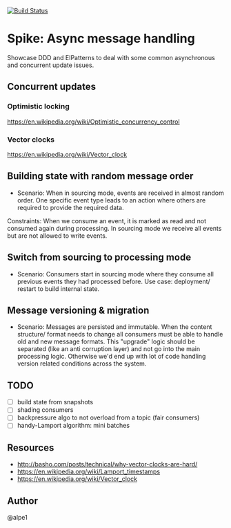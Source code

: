 [![Build Status](https://travis-ci.org/alpe/messaging_spike.svg?branch=master)](https://travis-ci.org/alpe/messaging_spike)


# Spike: Async message handling 
Showcase DDD and EIPatterns to deal with some common asynchronous and concurrent update issues.

## Concurrent updates
### Optimistic locking
https://en.wikipedia.org/wiki/Optimistic_concurrency_control
### Vector clocks
https://en.wikipedia.org/wiki/Vector_clock

## Building state with random message order
* Scenario:
When in sourcing mode, events are received in almost random order. One specific event type leads to an action where others
are required to provide the required data.

Constraints: When we consume an event, it is marked as read and not consumed again during processing. In sourcing mode we receive
all events but are not allowed to write events.


## Switch from sourcing to processing mode
* Scenario:
Consumers start in sourcing mode where they consume all previous events they had processed before.
Use case: deployment/ restart to build internal state.

## Message versioning & migration
* Scenario:
Messages are persisted and immutable. When the content structure/ format needs to change all consumers must be able
to handle old and new message formats. 
This "upgrade" logic should be separated (like an anti corruption layer) and not
go into the main processing logic. Otherwise we'd end up with lot of code handling version related conditions across the system. 


## TODO
 - [ ] build state from snapshots
 - [ ] shading consumers
 - [ ] backpressure algo to not overload from a topic (fair consumers)
 - [ ] handy-Lamport algorithm: mini batches
## Resources
* http://basho.com/posts/technical/why-vector-clocks-are-hard/
* https://en.wikipedia.org/wiki/Lamport_timestamps
* https://en.wikipedia.org/wiki/Vector_clock
 
## Author
@alpe1
